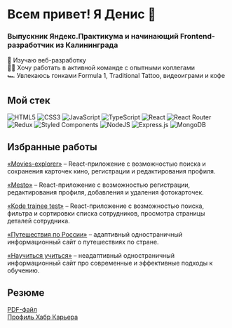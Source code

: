 # Всем привет! Я Денис 👋

### Выпускник Яндекс.Практикума и начинающий Frontend-разработчик из Калининграда

🔭 Изучаю веб-разработку  
👨‍💻 Хочу работать в активной команде с опытными коллегами  
🏎️ Увлекаюсь гонками Formula 1, Traditional Tattoo, видеоиграми и кофе

## Мой стек

![HTML5](https://img.shields.io/badge/html5-%23E34F26.svg?style=for-the-badge&logo=html5&logoColor=white)
![CSS3](https://img.shields.io/badge/css3-%231572B6.svg?style=for-the-badge&logo=css3&logoColor=white)
![JavaScript](https://img.shields.io/badge/javascript-%23323330.svg?style=for-the-badge&logo=javascript&logoColor=%23F7DF1E)
![TypeScript](https://img.shields.io/badge/typescript-%23007ACC.svg?style=for-the-badge&logo=typescript&logoColor=white)
![React](https://img.shields.io/badge/react-%2320232a.svg?style=for-the-badge&logo=react&logoColor=%2361DAFB)
![React Router](https://img.shields.io/badge/React_Router-CA4245?style=for-the-badge&logo=react-router&logoColor=white)
![Redux](https://img.shields.io/badge/redux-%23593d88.svg?style=for-the-badge&logo=redux&logoColor=white)
![Styled Components](https://img.shields.io/badge/styled--components-DB7093?style=for-the-badge&logo=styled-components&logoColor=white)
![NodeJS](https://img.shields.io/badge/node.js-6DA55F?style=for-the-badge&logo=node.js&logoColor=white)
![Express.js](https://img.shields.io/badge/express.js-%23404d59.svg?style=for-the-badge&logo=express&logoColor=%2361DAFB)
![MongoDB](https://img.shields.io/badge/MongoDB-%234ea94b.svg?style=for-the-badge&logo=mongodb&logoColor=white)

## Избранные работы
[«Movies-explorer»](https://github.com/Nikolskii/movies-explorer-frontend) – React-приложение с возможностью поиска и сохранения карточек кино, регистрации и редактирования профиля.  

[«Mesto»](https://github.com/Nikolskii/react-mesto-api-full) – React-приложение с возможностью регистрации, редактирования профиля, добавления и удаления фотокарточек.  

[«Kode trainee test»](https://github.com/Nikolskii/kode-trainee-test) – React-приложение с возможностью поиска, фильтра и сортировки списка сотрудников, просмотра страницы деталей сотрудника.  

[«Путешествия по России»](https://github.com/Nikolskii/russian-travel) – адаптивный одностраничный информационный сайт о путешествиях по стране.  

[«Научиться учиться»](https://github.com/Nikolskii/how-to-learn) – неадаптивный одностраничный информационный сайт про современные и эффективные подходы к обучению.

## Резюме
[PDF-файл](https://disk.yandex.ru/i/h28DFfgblIH3aQ)  
[Профиль Хабр Карьера](https://career.habr.com/denis-nikolskii)  
